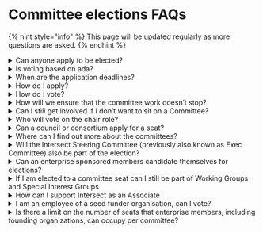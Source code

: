 # Committee elections FAQs

{% hint style="info" %}
This page will be updated regularly as more questions are asked.
{% endhint %}

<details>

<summary>Can anyone apply to be elected?</summary>

No, only individual, enterprise, and seed funder members can apply for a seat.  \
Associate members are not eligible.

</details>

<details>

<summary>Is voting based on ada? </summary>

No, it is one member one vote so each member will have one vote for each seat



</details>

<details>

<summary>When are the application deadlines?</summary>

Applications will open on March 24 and close on April 11 at 12PM UTC.

</details>

<details>

<summary>How do I apply?</summary>

The application form will be accessible through the member portal. Here is the [link](https://members.intersectmbo.org/)&#x20;

</details>

<details>

<summary>How do I vote?</summary>

All voting will be conducted through the [member portal](https://members.intersectmbo.org/), where members can find more details.

</details>

<details>

<summary>How will we ensure that the committee work doesn’t stop?</summary>

The elections are divided into two phases: 50% of the seats were elected in October 2024, and the remaining 50% will be elected in April 2025.

</details>

<details>

<summary>Can I still get involved if I don’t want to sit on a Committee?</summary>

Yes, we have a variety of Working Groups, Special Interest Groups and other initiatives you can get involved in. Feel free to reach out to us via email [contact@intersectmbo.org](mailto:contact@intersectmbo.org)

</details>

<details>

<summary>Who will vote on the chair role?</summary>

We propose the community-elected committee self-elect a chair within two weeks of the election result.

</details>

<details>

<summary>Can a council or consortium apply for a seat?</summary>

No, it is one person one seat. &#x20;

</details>

<details>

<summary>Where can I find out more about the committees?</summary>

Each of the committees has a space in the [Knowledge Base](https://docs.intersectmbo.org/intersect-overview/intersect-committees) which also includes their contact details. We've also created an application pack with key information about the committees, which you can find [here](broken-reference).

</details>

<details>

<summary>Will the Intersect Steering Committee (previously also known as Exec Committee) also be part of the election?</summary>

Yes, the community seats for this committee will be part of the election. &#x20;

</details>

<details>

<summary>Can an enterprise sponsored members candidate themselves for elections?</summary>

Yes, if you are a member of an organization which is paying for an Enterprise membership and for your membership too, then you can apply to be a candidate and you can also vote in the election.&#x20;

Please note your affiliation with your organization in the application form.

</details>

<details>

<summary>If I am elected to a committee seat can I still be part of Working Groups and Special Interest Groups</summary>

Yes, any member can participate in Working Groups and Special Interest Groups.  This is actively encouraged.

</details>

<details>

<summary>How can I support Intersect as an Associate</summary>

Associates are very much welcome to participate in Town Halls, Working Groups and Special Interest Groups.

</details>

<details>

<summary>I am an employee of a seed funder organisation, can I vote?</summary>

As an employee of a seed funder organisation you are not eligible to vote, however if you personally join Intersect as an individual member then you will be able to vote through this membership.

</details>

<details>

<summary>Is there a limit on the number of seats that enterprise members, including founding organizations, can occupy per committee?</summary>

Yes, the current rule states that an enterprise member can hold a maximum of one seat per committee. However, this is still under review, so there may be future adjustments. There is an exception for the Product Committee and the Technical Steering Committee, where an enterprise member can hold up to two seats.

</details>

